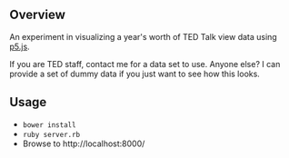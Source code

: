 ## Overview

An experiment in visualizing a year's worth of TED Talk view data using
[p5.js](http://p5js.org).

If you are TED staff, contact me for a data set to use. Anyone else? I can
provide a set of dummy data if you just want to see how this looks.

## Usage

  - `bower install`
  - `ruby server.rb`
  - Browse to http://localhost:8000/

